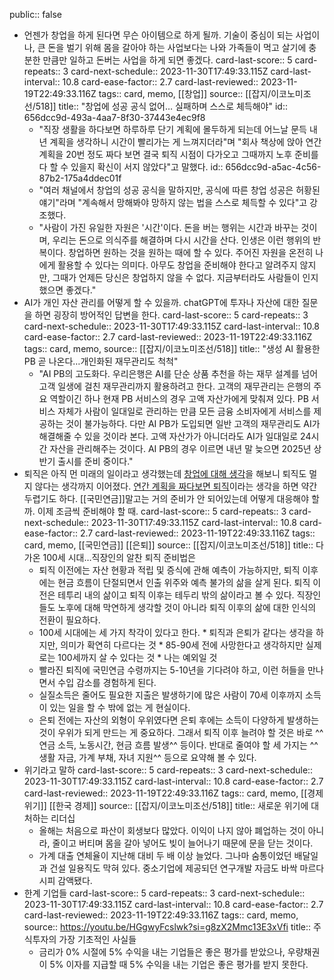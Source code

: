 public:: false

- 언젠가 창업을 하게 된다면 무슨 아이템으로 하게 될까. 기술이 중심이 되는 사업이나, 큰 돈을 벌기 위해 몸을 갈아야 하는 사업보다는 나와 가족들이 먹고 살기에 충분한 만큼만 일하고 돈버는 사업을 하게 되면 좋겠다.
  card-last-score:: 5
  card-repeats:: 3
  card-next-schedule:: 2023-11-30T17:49:33.115Z
  card-last-interval:: 10.8
  card-ease-factor:: 2.7
  card-last-reviewed:: 2023-11-19T22:49:33.116Z
  tags:: card, memo, [[창업]]
  source:: [[잡지/이코노미조선/518]]
  title:: "창업에 성공 공식 없어… 실패하며 스스로 체득해야"
  id:: 656dcc9d-493a-4aa7-8f30-37443e4ec9f8
	- "직장 생활을 하다보면 하루하루 단기 계획에 몰두하게 되는데 어느날 문득 내년 계획을 생각하니 시간이 빨리가는 게 느껴지더라"며 "회사 책상에 앉아 연간 계획을 20번 정도 짜다 보면 결국 퇴직 시점이 다가오고 그때까지 노후 준비를 다 할 수 있을지 확신이 서지 않았다"고 말했다.
	  id:: 656dcc9d-a5ac-4c56-87b2-175a4ddec01f
	- "여러 채널에서 창업의 성공 공식을 말하지만, 공식에 따른 창업 성공은 허황된 얘기"라며 "계속해서 망해봐야 망하지 않는 법을 스스로 체득할 수 있다"고 강조했다.
	- "사람이 가진 유일한 자원은 '시간'이다. 돈을 버는 행위는 시간과 바꾸는 것이며, 우리는 돈으로 의식주를 해결하며 다시 시간을 산다. 인생은 이런 행위의 반복이다. 창업하면 원하는 것을 원하는 때에 할 수 있다. 주어진 자원을 온전히 나에게 활용할 수 있다는 의미다. 아무도 창업을 준비해야 한다고 알려주지 않지만, 그때가 언제든 당신은 창업하지 않을 수 없다. 지금부터라도 사람들이 인지했으면 좋겠다."
- AI가 개인 자산 관리를 어떻게 할 수 있을까. chatGPT에 투자나 자산에 대한 질문을 하면 굉장히 방어적인 답변을 한다. 
  card-last-score:: 5
  card-repeats:: 3
  card-next-schedule:: 2023-11-30T17:49:33.115Z
  card-last-interval:: 10.8
  card-ease-factor:: 2.7
  card-last-reviewed:: 2023-11-19T22:49:33.116Z
  tags:: card, memo,
  source:: [[잡지/이코노미조선/518]] 
  title:: "생성 AI 활용한 PB 곧 나온다…개인화된 재무관리도 척척"
	- "AI PB의 고도화다. 우리은행은 AI를 단순 상품 추천을 하는 재무 설계를 넘어 고객 일생에 걸친 재무관리까지 활용하려고 한다. 고객의 재무관리는 은행의 주요 역할이긴 하나 현재 PB 서비스의 경우 고액 자산가에게 맞춰져 있다. PB 서비스 자체가 사람이 일대일로 관리하는 만큼 모든 금융 소비자에게 서비스를 제공하는 것이 불가능하다. 다만 AI PB가 도입되면 일반 고객의 재무관리도 AI가 해결해줄 수 있을 것이라 본다. 고액 자산가가 아니더라도 AI가 일대일로 24시간 자산을 관리해주는 것이다. AI PB의 경우 이르면 내년 말 늦으면 2025년 상반기 출시를 준비 중이다."
- 퇴직은 아직 먼 미래의 일이라고 생각했는데 [창업에 대해 생각](((656dcc9d-493a-4aa7-8f30-37443e4ec9f8)))을 해보니 퇴직도 멀지 않다는 생각까지 이어졌다. [연간 계획을 짜다보면 퇴직](((656dcc9d-a5ac-4c56-87b2-175a4ddec01f)))이라는 생각을 하면 약간 두렵기도 하다. [[국민연금]]말고는 거의 준비가 안 되어있는데 어떻게 대응해야 할까. 이제 조금씩 준비해야 할 때.
  card-last-score:: 5
  card-repeats:: 3
  card-next-schedule:: 2023-11-30T17:49:33.115Z
  card-last-interval:: 10.8
  card-ease-factor:: 2.7
  card-last-reviewed:: 2023-11-19T22:49:33.116Z
  tags:: card, memo, [[국민연금]] [[은퇴]] 
  source:: [[잡지/이코노미조선/518]] 
  title:: 다가온 100세 시대…직장인의 알찬 퇴직 준비법은
	- 퇴직 이전에는 자산 현황과 적립 및 증식에 관해 예측이 가능하지만, 퇴직 이후에는 현금 흐름이 단절되면서 인출 위주와 예측 불가의 삶을 살게 된다. 퇴직 이전은 테투리 내의 삶이고 퇴직 이후는 테두리 밖의 삶이라고 볼 수 있다. 직장인들도 노후에 대해 막연하게 생각할 것이 아니라 퇴직 이후의 삶에 대한 인식의 전환이 필요하다.
	- 100세 시대에는 세 가지 착각이 있다고 한다. * 퇴직과 은퇴가 같다는 생각을 하지만, 의미가 확연히 다르다는 것 * 85-90세 전에 사망한다고 생각하지만 실제로는 100세까지 살 수 있다는 것 * 나는 예외일 것
	- 빨라진 퇴직에 국민연금 수령까지는 5-10년을 기다려야 하고, 이런 허들을 만나면서 수입 감소를 경험하게 된다.
	- 실질소득은 줄어도 필요한 지출은 발생하기에 많은 사람이 70세 이후까지 소득이 있는 일을 할 수 밖에 없는 게 현실이다.
	- 은퇴 전에는 자산의 외형이 우위였다면 은퇴 후에는 소득이 다양하게 발생하는 것이 우위가 되게 만드는 게 중요하다. 그래서 퇴직 이후 늘려야 할 것은 바로 ^^연금 소득, 노동시간, 현금 흐름 발생^^ 등이다. 반대로 줄여야 할 세 가지는 ^^생활 자금, 가계 부채, 자녀 지원^^ 등으로 요약해 볼 수 있다.
- 위기라고 말하
  card-last-score:: 5
  card-repeats:: 3
  card-next-schedule:: 2023-11-30T17:49:33.115Z
  card-last-interval:: 10.8
  card-ease-factor:: 2.7
  card-last-reviewed:: 2023-11-19T22:49:33.116Z
  tags:: card, memo, [[경제위기]] [[한국 경제]] 
  source:: [[잡지/이코노미조선/518]] 
  title:: 새로운 위기에 대처하는 리더십
	- 올해는 처음으로 파산이 회생보다 많았다. 이익이 나지 않아 폐업하는 것이 아니라, 줄이고 버티며 몸을 갈아 넣어도 빚이 늘어나기 때문에 문을 닫는 것이다.
	- 가계 대출 연체율이 지난해 대비 두 배 이상 늘었다. 그나마 숨통이었던 배달일과 건설 일용직도 막혀 있다. 중소기업에 제공되던 연구개발 자금도 바싹 마르다시피 감액됐다.
- 한계 기업들
  card-last-score:: 5
  card-repeats:: 3
  card-next-schedule:: 2023-11-30T17:49:33.115Z
  card-last-interval:: 10.8
  card-ease-factor:: 2.7
  card-last-reviewed:: 2023-11-19T22:49:33.116Z
  tags:: card, memo,
  source:: https://youtu.be/HGgwyFcslwk?si=g8zX2Mmc13E3xVfi
  title:: 주식투자의 가장 기초적인 사실들
	- 금리가 0% 시절에 5% 수익을 내는 기업들은 좋은 평가를 받았으나, 우량채권이 5% 이자를 지급할 때 5% 수익을 내는 기업은 좋은 평가를 받지 못한다.